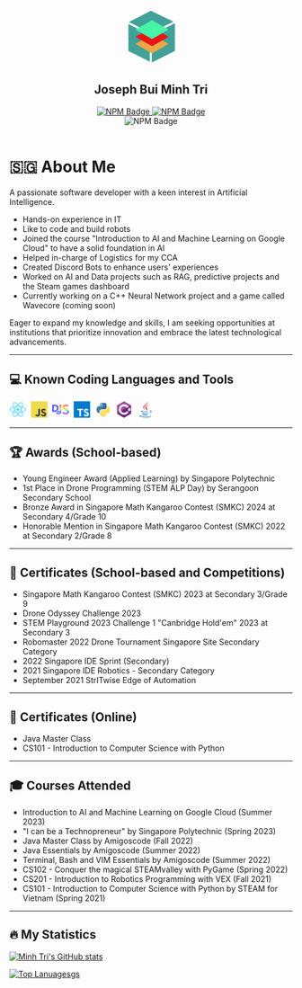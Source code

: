 <link rel="stylesheet" href="https://use.fontawesome.com/releases/v5.6.1/css/all.css" integrity="sha384-gfdkjb5BdAXd+lj+gudLWI+BXq4IuLW5IT+brZEZsLFm++aCMlF1V92rMkPaX4PP" crossorigin="anonymous">

<div id="header" align="center">
    <img src="./Logo.png" width="100" style="border-radius: 50%" />
    <h2 style="font-weight: bold">Joseph Bui Minh Tri</h2>
    <div id="badges">
    <a href="https://twitter.com/minhtribui153">
        <img src="https://img.shields.io/badge/minhtribui153-blue?style=for-the-badge&logo=twitter" alt="NPM Badge"/>
    </a>
    <a href="https://www.npmjs.com/~tribui141108">
        <img src="https://img.shields.io/badge/tribui141108-red?style=for-the-badge&logo=npm&logoColor=red" alt="NPM Badge"/>
    </a>
    <br>
    <a>
        <img src="https://dcbadge.limes.pink/api/shield/710319131983085599" alt="NPM Badge"/>
    </a>
    </div>
</div >
<br>

# 🇸🇬 About Me
A passionate software developer with a keen interest in Artificial Intelligence.

- Hands-on experience in IT
- Like to code and build robots
- Joined the course "Introduction to AI and Machine Learning on Google Cloud" to have a solid foundation in AI
- Helped in-charge of Logistics for my CCA
- Created Discord Bots to enhance users' experiences
- Worked on AI and Data projects such as RAG, predictive projects and the Steam games dashboard
- Currently working on a C++ Neural Network project and a game called Wavecore (coming soon)

Eager to expand my knowledge and skills, I am seeking opportunities at institutions that prioritize innovation and embrace the latest technological advancements.

---

## ‍💻 Known Coding Languages and Tools

<div>
  <img src="https://raw.githubusercontent.com/devicons/devicon/master/icons/react/react-original.svg" width="30"/>&nbsp;
  <img src="https://raw.githubusercontent.com/devicons/devicon/master/icons/javascript/javascript-original.svg" width="30"/>&nbsp;
  <img src="https://raw.githubusercontent.com/devicons/devicon/master/icons/discordjs/discordjs-original.svg" width="30"/>&nbsp;
  <img src="https://raw.githubusercontent.com/devicons/devicon/master/icons/typescript/typescript-original.svg" width="30"/>&nbsp;
  <img src="https://raw.githubusercontent.com/devicons/devicon/master/icons/python/python-original.svg" width="30"/>&nbsp;
  <img src="https://raw.githubusercontent.com/devicons/devicon/master/icons/csharp/csharp-original.svg" width="30"/>&nbsp;
  <img src="https://raw.githubusercontent.com/devicons/devicon/master/icons/java/java-original.svg" width="30"/>&nbsp;
</div>

---


## 🏆 Awards (School-based)
- Young Engineer Award (Applied Learning) by Singapore Polytechnic
- 1st Place in Drone Programming (STEM ALP Day) by Serangoon Secondary School
- Bronze Award in Singapore Math Kangaroo Contest (SMKC) 2024 at Secondary 4/Grade 10
- Honorable Mention in Singapore Math Kangaroo Contest (SMKC) 2022 at Secondary 2/Grade 8

---

## 🧾 Certificates (School-based and Competitions)
- Singapore Math Kangaroo Contest (SMKC) 2023 at Secondary 3/Grade 9
- Drone Odyssey Challenge 2023
- STEM Playground 2023 Challenge 1 "Canbridge Hold'em" 2023 at Secondary 3
- Robomaster 2022 Drone Tournament Singapore Site Secondary Category
- 2022 Singapore IDE Sprint (Secondary)
- 2021 Singapore IDE Robotics - Secondary Category
- September 2021 StrITwise Edge of Automation

---

## 🧾 Certificates (Online)
- Java Master Class
- CS101 - Introduction to Computer Science with Python

---

## 🎓 Courses Attended
- Introduction to AI and Machine Learning on Google Cloud (Summer 2023)
- "I can be a Technopreneur" by Singapore Polytechnic (Spring 2023)
- Java Master Class by Amigoscode (Fall 2022)
- Java Essentials by Amigoscode (Summer 2022)
- Terminal, Bash and VIM Essentials by Amigoscode (Summer 2022)
- CS102 - Conquer the magical STEAMvalley with PyGame (Spring 2022)
- CS201 - Introduction to Robotics Programming with VEX (Fall 2021)
- CS101 - Introduction to Computer Science with Python by STEAM for Vietnam (Spring 2021)

---

## 🔥 My Statistics
[![Minh Tri's GitHub stats](https://github-readme-stats.vercel.app/api?username=minhtribui153&show_icons=true&layout=compact&theme=dark)](https://github.com/minhtribui153)

[![Top Lanuagesgs](https://github-readme-stats.vercel.app/api/top-langs/?username=minhtribui153&layout=compact&theme=dark)](https://github.com/minhtribui153)
